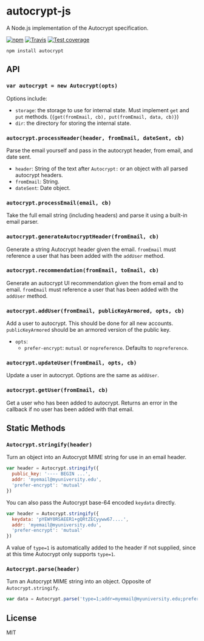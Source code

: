 # autocrypt-js

A Node.js implementation of the Autocrypt specification.

[![npm][0]][1] [![Travis][2]][3] [![Test coverage][4]][5]


```
npm install autocrypt
```

## API

### ```var autocrypt = new Autocrypt(opts)```

Options include:
* `storage`: the storage to use for internal state. Must implement `get` and `put` methods. (`{get(fromEmail, cb), put(fromEmail, data, cb)}`)
* `dir`: the directory for storing the internal state.

### ```autocrypt.processHeader(header, fromEmail, dateSent, cb)```

Parse the email yourself and pass in the autocrypt header, from email, and date sent.

* `header`: String of the text after `Autocrypt:` or an object with all parsed autocrypt headers.
* `fromEmail`: String.
* `dateSent`: Date object.

### ```autocrypt.processEmail(email, cb)```

Take the full email string (including headers) and parse it using a built-in email parser.

### ```autocrypt.generateAutocryptHeader(fromEmail, cb)```

Generate a string Autocrypt header given the email. `fromEmail` must reference a user that has been added with the `addUser` method.

### ```autocrypt.recommendation(fromEmail, toEmail, cb)```

Generate an autocrypt UI recommendation given the from email and to email. `fromEmail` must reference a user that has been added with the `addUser` method.

### ```autocrypt.addUser(fromEmail, publicKeyArmored, opts, cb)```

Add a user to autocrypt. This should be done for all new accounts. `publicKeyArmored` should be an armored version of the public key.

* `opts`:
  * `prefer-encrypt`: `mutual` or `nopreference`. Defaults to `nopreference`.

### ```autocrypt.updateUser(fromEmail, opts, cb)```

Update a user in autocrypt. Options are the same as `addUser`.

### ```autocrypt.getUser(fromEmail, cb)```

Get a user who has been added to autocrypt. Returns an error in the callback if no user has been added with that email.


## Static Methods

### ```Autocrypt.stringify(header)```

Turn an object into an Autocrypt MIME string for use in an email header.

```js
var header = Autocrypt.stringify({
  public_key: '---- BEGIN ...',
  addr: 'myemail@myuniversity.edu',
  'prefer-encrypt': 'mutual'
})
```

You can also pass the Autocrypt base-64 encoded `keydata` directly.

```js
var header = Autocrypt.stringify({
  keydata: 'pYEWY0RSAEER1+gQRtZECyyww67....',
  addr: 'myemail@myuniversity.edu',
  'prefer-encrypt': 'mutual'
})
```

A value of `type=1` is automatically added to the header if not supplied, since at this time Autocrypt only supports `type=1`.

### ```Autocrypt.parse(header)```

Turn an Autocrypt MIME string into an object. Opposite of `Autocrypt.stringify`.

```js
var data = Autocrypt.parse('type=1;addr=myemail@myuniversity.edu;prefer-encrypt=mutual;keydata=Li4u;')
```

## License

MIT

[0]: https://img.shields.io/npm/v/autocrypt.svg?style=flat-square
[1]: https://npmjs.org/package/autocrypt
[2]: https://img.shields.io/travis/autocrypt/autocrypt-js/master.svg?style=flat-square
[3]: https://travis-ci.org/karissa/autocrypt-js
[4]: https://img.shields.io/codecov/c/github/autocrypt/autocrypt-js/master.svg?style=flat-square
[5]: https://codecov.io/github/autocrypt/autocrypt-js
